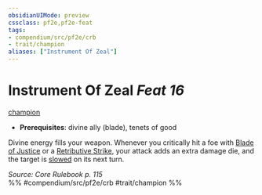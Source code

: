 ```yaml
---
obsidianUIMode: preview
cssclass: pf2e,pf2e-feat
tags:
- compendium/src/pf2e/crb
- trait/champion
aliases: ["Instrument Of Zeal"]
---
```

# Instrument Of Zeal  *Feat 16*  
[champion](../../rules/traits/champion.md)  

- **Prerequisites**: divine ally (blade), tenets of good

Divine energy fills your weapon. Whenever you critically hit a foe with [Blade of Justice](blade-of-justice.md) or a [Retributive Strike](../../rules/actions/retributive-strike.md), your attack adds an extra damage die, and the target is [slowed](../../rules/conditions.md#Slowed) on its next turn.

*Source: Core Rulebook p. 115*  
%% #compendium/src/pf2e/crb #trait/champion %%